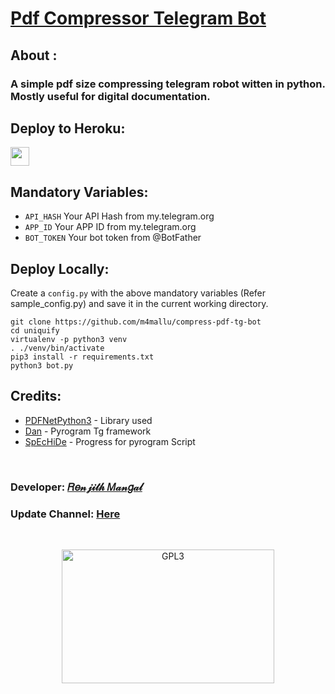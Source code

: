 # [Pdf Compressor Telegram Bot](https://github.com/m4mallu)

## About : 
### A simple pdf size compressing telegram robot witten in python. Mostly useful for digital documentation.

## Deploy to Heroku:
<p align="left">
  <a href="https://heroku.com/deploy?template=https://github.com/m4mallu/compress-pdf-tg-bot">
     <img height="30px" src="https://img.shields.io/badge/Deploy%20To%20Heroku-blueviolet?style=for-the-badge&logo=heroku">
  </a>
</p>


## Mandatory Variables:

* `API_HASH`    Your API Hash from my.telegram.org
* `APP_ID`      Your APP ID from my.telegram.org
* `BOT_TOKEN`   Your bot token from @BotFather

## Deploy Locally:

Create a `config.py` with the above mandatory variables (Refer sample_config.py) and save it in the current working directory.
```
git clone https://github.com/m4mallu/compress-pdf-tg-bot
cd uniquify
virtualenv -p python3 venv
. ./venv/bin/activate
pip3 install -r requirements.txt
python3 bot.py
```

## Credits:
- [PDFNetPython3](https://www.thepythoncode.com/article/compress-pdf-files-in-python) - Library used
- [Dan](https://github.com/delivrance) - Pyrogram Tg framework
- [SpEcHiDe](https://github.com/SpEcHiDe) - Progress for pyrogram Script
<br>

### Developer: [𝑅𝑒𝓃𝒿𝒾𝓉𝒽 𝑀𝒶𝓃𝑔𝒶𝓁](https://t.me/space4renjith)
### Update Channel: [Here](https://t.me/RMProjects)

<br>

<p align="center">
    <a href="https://t.me/space4renjith">
        <img alt="GPL3" src ="https://telegra.ph/file/c4f778ccfc576a954dd20.gif" width="340" height="214"/>
    </a>
</p>

